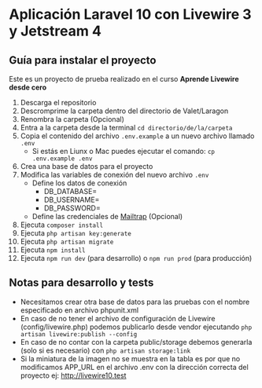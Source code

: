 # Aplicación Laravel 10 con Livewire 3 y Jetstream 4


## Guía para instalar el proyecto
Este es un proyecto de prueba realizado en el curso **Aprende Livewire desde cero**

1. Descarga el repositorio
2. Descromprime la carpeta dentro del directorio de Valet/Laragon
3. Renombra la carpeta (Opcional)
4. Entra a la carpeta desde la terminal `cd directorio/de/la/carpeta`
5. Copia el contenido del archivo `.env.example` a un nuevo archivo llamado `.env`
    * Si estás en Liunx o Mac puedes ejecutar el comando: `cp .env.example .env`
6. Crea una base de datos para el proyecto
7. Modifica las variables de conexión del nuevo archivo `.env`
    * Define los datos de conexión
        * DB_DATABASE=
        * DB_USERNAME=
        * DB_PASSWORD=
    * Define las credenciales de [Mailtrap](https://mailtrap.io/) (Opcional)
8. Ejecuta `composer install`
9. Ejecuta `php artisan key:generate`
10. Ejecuta `php artisan migrate`
11. Ejecuta `npm install`
12. Ejecuta `npm run dev` (para desarrollo) o `npm run prod` (para producción)

## Notas para desarrollo y tests
- Necesitamos crear otra base de datos para las pruebas con el nombre especificado en archivo phpunit.xml
- En caso de no tener el archivo de configuración de Livewire (config/livewire.php) podemos publicarlo desde vendor ejecutando `php artisan livewire:publish --config`
- En caso de no contar con la carpeta public/storage debemos generarla (solo si es necesario) con `php artisan storage:link`
- Si la miniatura de la imagen no se muestra en la tabla es por que no modificamos APP_URL en el archivo .env con la dirección correcta del proyecto ej: http://livewire10.test
